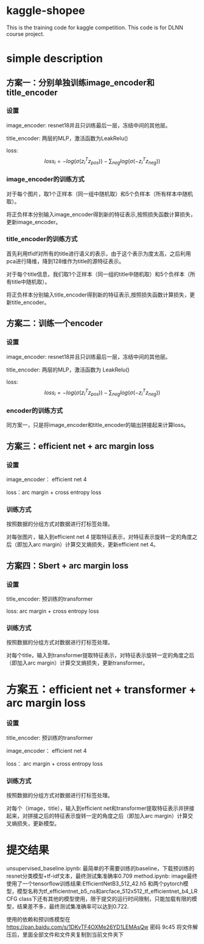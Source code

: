 # kaggle-shopee
This is the training code for kaggle competition.
This code is for DLNN course project.

# simple description
## 方案一：分别单独训练image_encoder和title_encoder

### 设置

image_encoder:	resnet18并且只训练最后一层，冻结中间的其他层。

title_encoder:	两层的MLP，激活函数为LeakRelu()

loss: 
$$
loss_{i} = -log(\sigma (z_{i}^{T}z_{pos})) - \sum_{neg} log(\sigma (-z_{i}^{T}z_{neg}))
$$

### image_encoder的训练方式

对于每个图片，取1个正样本（同一组中随机取）和5个负样本（所有样本中随机取）。

将正负样本分别输入image_encoder得到新的特征表示,按照损失函数计算损失，更新image_encoder。

### title_encoder的训练方式

首先利用tfidf对所有的title进行语义的表示，由于这个表示为度太高，之后利用pca进行降维，降到128维作为title的源特征表示。

对于每个title信息，我们取1个正样本（同一组的title中随机取）和5个负样本（所有title中随机取）。

将正负样本分别输入title_encoder得到新的特征表示,按照损失函数计算损失，更新title_encoder。



## 方案二：训练一个encoder

### 设置

image_encoder:	resnet18并且只训练最后一层，冻结中间的其他层。

title_encoder:	两层的MLP，激活函数为 LeakRelu()

loss: 
$$
loss_{i} = -log(\sigma (z_{i}^{T}z_{pos})) - \sum_{neg} log(\sigma (-z_{i}^{T}z_{neg}))
$$

### encoder的训练方式

同方案一，只是将image_encoder和title_encoder的输出拼接起来计算loss。



## 方案三：efficient net + arc margin loss

### 设置

image_encoder： efficient net 4

loss：arc margin + cross entropy loss

### 训练方式

按照数据的分组方式对数据进行打标签处理。

对每张图片，输入到efficient net 4 提取特征表示，对特征表示旋转一定的角度之后（即加入arc margin）计算交叉熵损失，更新efficient net 4。



## 方案四：Sbert + arc margin loss

### 设置

title_encoder: 预训练的transformer

loss: arc margin + cross entropy loss

### 训练方式

按照数据的分组方式对数据进行打标签处理。

对每个title，输入到transformer提取特征表示，对特征表示旋转一定的角度之后（即加入arc margin）计算交叉熵损失，更新transformer。



# 方案五：efficient net + transformer + arc margin loss

### 设置

title_encoder:  预训练的transformer

image_encoder： efficient net 4

loss： arc margin + cross entropy loss

### 训练方式

按照数据的分组方式对数据进行打标签处理。

对每个（image，title），输入到efficient net和transformer提取特征表示并拼接起来，对拼接之后的特征表示旋转一定的角度之后（即加入arc margin）计算交叉熵损失，更新模型。

# 提交结果

unsupervised_baseline.ipynb: 最简单的不需要训练的baseline，下载预训练的resnet分类模型+tf-idf文本，最终测试集准确率0.709
method.ipynb: image最终使用了一个tensorflow训练结果:EfficientNetB3_512_42.h5 和两个pytorch模型，模型名称为tf_efficientnet_b5_ns和arcface_512x512_tf_efficientnet_b4_LR
CFG class下还有其他的模型使用，限于提交的运行时间限制，只能加载有限的模型，结果差不多，最终测试集准确率可以达到0.722.

使用的依赖和预训练模型在 https://pan.baidu.com/s/1DKvTF4OXMe26YD1LEMAsQw 密码 9c45
将文件解压后，里面全部文件和文件夹复制到当前文件夹下